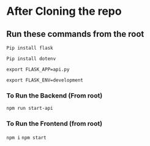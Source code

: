 # After Cloning the repo

## Run these commands from the root
```Pip install flask```

```Pip install dotenv```

```export FLASK_APP=api.py```

```export FLASK_ENV=development```


### To Run the Backend (From root)
```npm run start-api```

### To Run the Frontend (from root)
```npm i```
```npm start```


